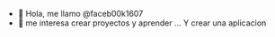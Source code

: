 - 👋 Hola, me llamo @faceb00k1607
- 👀 me interesa crear proyectos y aprender ...
Y crear una aplicacion
<!---
faceb00k1607/faceb00k1607 is a ✨ special ✨ repository because its `README.md` (this file) appears on your GitHub profile.
You can click the Preview link to take a look at your changes.
--->
